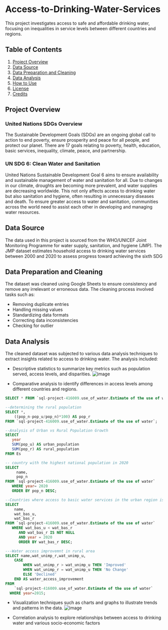 # Access-to-Drinking-Water-Services
This project investigates access to safe and affordable drinking water, focusing on inequalities in service levels between different countries and regions.

## Table of Contents

1. [Project Overview](#project-overview)
2. [Data Source](#data-source)
3. [Data Preparation and Cleaning](#data-preparation-and-cleaning)
4. [Data Analysis](#data-analysis)
5. [How to Use](#how-to-use)
6. [License](#license)
7. [Credits](#credits)

## Project Overview
### United Nations SDGs Overview
The Sustainable Development Goals (SDGs) are an ongoing global call to action to end poverty, ensure prosperity and peace for all people, and protect our planet. There are 17 goals relating to poverty, health, education, basic services, inequality, climate, peace, and partnership.

### UN SDG 6: Clean Water and Sanitation
United Nations Sustainable Development Goal 6 aims to ensure availability and sustainable management of water and sanitation for all. Due to changes in our climate, droughts are becoming more prevalent, and water supplies are decreasing worldwide. This not only affects access to drinking water but also sanitation and hygiene, often resulting in unnecessary diseases and death. To ensure greater access to water and sanitation, communities across the world need to assist each other in developing and managing water resources.

## Data Source
The data used in this project is sourced from the WHO/UNICEF Joint Monitoring Programme for water supply, sanitation, and hygiene (JMP). The JMP dataset estimates household access to drinking water services between 2000 and 2020 to assess progress toward achieving the sixth SDG

## Data Preparation and Cleaning
The dataset was cleaned using Google Sheets to ensure consistency and remove any irrelevant or erroneous data. The cleaning process involved tasks such as:

* Removing duplicate entries
* Handling missing values
* Standardizing data formats
* Correcting data inconsistencies
* Checking for outlier

## Data Analysis
The cleaned dataset was subjected to various data analysis techniques to extract insights related to access to drinking water. The analysis included:

+ Descriptive statistics to summarize key metrics such as population served, access levels, and disparities.
![image](https://github.com/Dianjennifer/Access-to-Drinking-Water-Services/assets/127655054/3c4eeb65-aac4-46da-a0a4-c49e0377c42f)

+ Comparative analysis to identify differences in access levels among different countries and regions.
```sql
SELECT * FROM `sql-project-416009.use_of_water.Estimate of the use of water` ;

--determining the rural population
SELECT *, 
    ((pop_n-pop_u/pop_n)*100) AS pop_r
FROM `sql-project-416009.use_of_water.Estimate of the use of water`;

--Analysis of Urban vs Rural Population Growth
SElECT
   year
   SUM(pop_u) AS urban_population
   SUM(pop_r) AS rural_population
FROM Es

-- country with the highest national population in 2020
SELECT 
     name, 
     pop_n 
FROM `sql-project-416009.use_of_water.Estimate of the use of water`
   WHERE year= 2020
   ORDER BY pop_n DESC;

--Countries where access to basic water services in the urban region is less tha in the rural in the urban region
SELECT 
    name,
    wat_bas_u,
    wat_bas_r 
FROM `sql-project-416009.use_of_water.Estimate of the use of water`
   WHERE wat_bas_u < wat_bas_r
      AND wat_bas_r IS NOT NULL
      AND year = 2020
      ORDER BY wat_bas_r DESC;

---Water access improvemnt in rural area
SELECT name,wat_unimp_r,wat_unimp_u,
    CASE 
        WHEN wat_unimp_r > wat_unimp_u THEN 'Improved'
        WHEN wat_unimp_r = wat_unimp_u THEN 'No Change'
        ELSE 'Declined'
    END AS water_access_improvement
FROM 
    `sql-project-416009.use_of_water.Estimate of the use of water`
  WHERE year=2015;
```

+ Visualization techniques such as charts and graphs to illustrate trends and patterns in the data.
![image](https://github.com/Dianjennifer/Access-to-Drinking-Water-Services/wiki/Dashboard:-Access-to-Drinking-Water)
  
+ Correlation analysis to explore relationships between access to drinking water and various socio-economic factors
